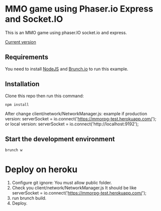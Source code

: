 MMO game using Phaser.io Express and Socket.IO
========================================


This is an MMO game using phaser.IO socket.io and express.


[Current version](https://mmorpg-test.herokuapp.com/)


Requirements
-------------

You need to install [NodeJS](https://nodejs.org) and [Brunch.io](http://brunch.io/) to run this example.

Installation
-------------
Clone this repo then run this command:

    npm install
	
After change client/network/NetworkManager.js:
example
	if production version:
	serverSocket = io.connect('https://mmorpg-test.herokuapp.com/');
	or local version:
	serverSocket = io.connect('http://localhost:9192');
	
Start the development environment
-------------------------------------------
	
    brunch w
	
Deploy on heroku
========================================
 1) Configure git ignore: You must allow public folder.
 2) Check you client/network/NetworkManager.js It should be like serverSocket = io.connect('https://mmorpg-test.herokuapp.com/');
 3) run brunch build.
 4) Deploy.

